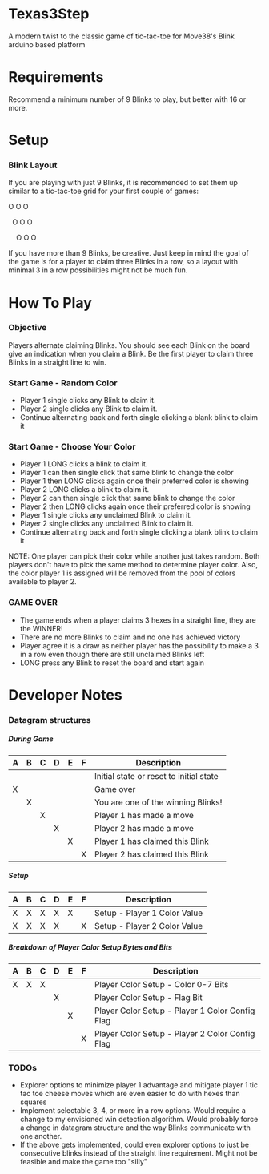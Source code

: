 # Texas3Step
A modern twist to the classic game of tic-tac-toe for Move38's Blink arduino based platform

# Requirements
Recommend a minimum number of 9 Blinks to play, but better with 16 or more. 

# Setup
### Blink Layout
If you are playing with just 9 Blinks, it is recommended to set them up similar to a tic-tac-toe grid
for your first couple of games:
<p>O O O</p>
<p>&nbsp O O O</p>
<p>&nbsp &nbsp O O O</p>

If you have more than 9 Blinks, be creative. Just keep in mind the goal of the game is for a player to
claim three Blinks in a row, so a layout with minimal 3 in a row possibilities might not be much fun.

# How To Play

### Objective
Players alternate claiming Blinks. You should see each Blink on the board give an indication when you
claim a Blink. Be the first player to claim three Blinks in a straight line to win.

### Start Game - Random Color
* Player 1 single clicks any Blink to claim it.
* Player 2 single clicks any Blink to claim it.
* Continue alternating back and forth single clicking a blank blink to claim it

### Start Game - Choose Your Color
* Player 1 LONG clicks a blink to claim it. 
* Player 1 can then single click that same blink to change the color
* Player 1 then LONG clicks again once their preferred color is showing
* Player 2 LONG clicks a blink to claim it. 
* Player 2 can then single click that same blink to change the color
* Player 2 then LONG clicks again once their preferred color is showing
* Player 1 single clicks any unclaimed Blink to claim it.
* Player 2 single clicks any unclaimed Blink to claim it.
* Continue alternating back and forth single clicking a blank blink to claim it

NOTE: One player can pick their color while another just takes random. Both players don't have to pick
      the same method to determine player color. Also, the color player 1 is assigned will be removed 
      from the pool of colors available to player 2.

### GAME OVER
* The game ends when a player claims 3 hexes in a straight line, they are the WINNER!
* There are no more Blinks to claim and no one has achieved victory
* Player agree it is a draw as neither player has the possibility to make a 3 in a row
  even though there are still unclaimed Blinks left
* LONG press any Blink to reset the board and start again

# Developer Notes
### Datagram structures
##### During Game
| A | B | C | D | E | F | Description |
|---|---|---|---|---|---| ----------- |
|   |   |   |   |   |   | Initial state or reset to initial state |
| X |   |   |   |   |   | Game over   |
|   | X |   |   |   |   | You are one of the winning Blinks! |
|   |   | X |   |   |   | Player 1 has made a move |
|   |   |   | X |   |   | Player 2 has made a move |
|   |   |   |   | X |   | Player 1 has claimed this Blink |
|   |   |   |   |   | X | Player 2 has claimed this Blink |

##### Setup
| A | B | C | D | E | F | Description |
|---|---|---|---|---|---| ----------- |
| X | X | X | X | X |   | Setup - Player 1 Color Value |
| X | X | X | X |   | X | Setup - Player 2 Color Value |

##### Breakdown of Player Color Setup Bytes and Bits
| A | B | C | D | E | F | Description |
|---|---|---|---|---|---| ----------- |
| X | X | X |   |   |   | Player Color Setup - Color 0-7 Bits  |
|   |   |   | X |   |   | Player Color Setup - Flag Bit |
|   |   |   |   | X |   | Player Color Setup - Player 1 Color Config Flag |
|   |   |   |   |   | X | Player Color Setup - Player 2 Color Config Flag |

### TODOs
* Explorer options to minimize player 1 advantage and mitigate player 1 tic tac toe cheese moves
  which are even easier to do with hexes than squares
* Implement selectable 3, 4, or more in a row options. Would require a change to my envisioned
  win detection algorithm. Would probably force a change in datagram structure and the way Blinks
  communicate with one another.
* If the above gets implemented, could even explorer options to just be consecutive blinks instead
  of the straight line requirement. Might not be feasible and make the game too "silly" 
